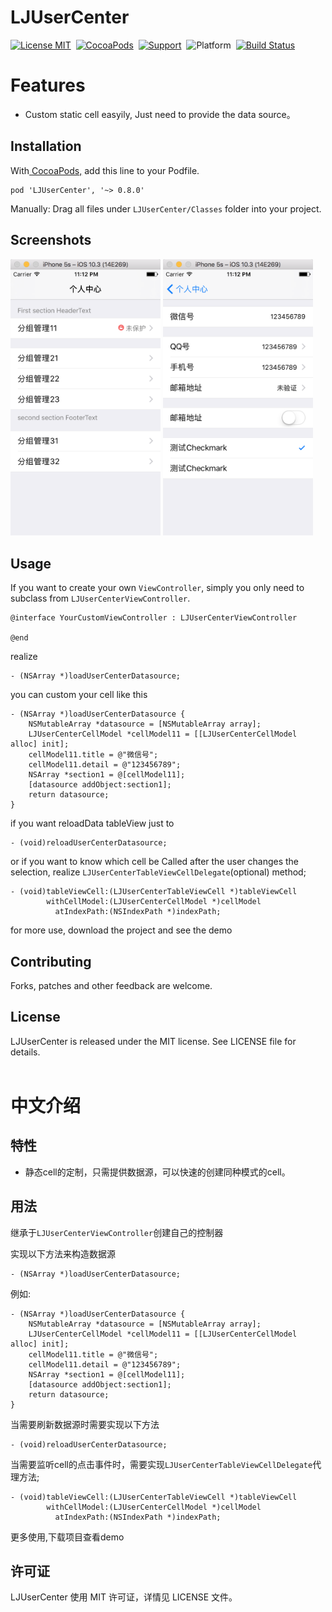 # LJUserCenter
[![License MIT](https://img.shields.io/badge/license-MIT-green.svg?style=flat)](https://github.com/liuliangju/LJUserCenter/raw/master/LICENSE)&nbsp;
[![CocoaPods](http://img.shields.io/cocoapods/v/LJUserCenter.svg?style=flat)](http://cocoapods.org/?q=LJUserCenter)&nbsp;
[![Support](https://img.shields.io/badge/support-iOS%207%2B%20-blue.svg?style=flat)](https://www.apple.com/nl/ios/)&nbsp;
![Platform](http://cocoapod-badges.herokuapp.com/p/LJUserCenter/badge.png)&nbsp;
[![Build Status](https://travis-ci.org/liuliangju/LJUserCenter.svg?branch=master)](https://travis-ci.org/liuliangju/LJUserCenter)


Features
==============
- Custom static cell easyily, Just need to provide the data source。

## Installation
With[ CocoaPods,](https://cocoapods.org/) add this line to your Podfile.

```
pod 'LJUserCenter', '~> 0.8.0' 
```
Manually:
Drag all files under `LJUserCenter/Classes` folder into your project.

## Screenshots
<img src="https://github.com/liuliangju/LJUserCenter/raw/master/Screenshots/image1.png" width="240"/> <img src="https://github.com/liuliangju/LJUserCenter/raw/master/Screenshots/image2.png" width="240"/>

## Usage

If you want to create your own `ViewController`, simply you only need to subclass from `LJUserCenterViewController`.
```objc
@interface YourCustomViewController : LJUserCenterViewController

@end
```
realize 
```objc
- (NSArray *)loadUserCenterDatasource;
```
you can custom your cell like this
```objc
- (NSArray *)loadUserCenterDatasource {
    NSMutableArray *datasource = [NSMutableArray array];
    LJUserCenterCellModel *cellModel11 = [[LJUserCenterCellModel alloc] init];
    cellModel11.title = @"微信号";
    cellModel11.detail = @"123456789";
    NSArray *section1 = @[cellModel11];
    [datasource addObject:section1];
    return datasource;
}
```
if you want reloadData tableView just to  
``` objc
- (void)reloadUserCenterDatasource;
```
or if you want to know which cell be Called after the user changes the selection, realize `LJUserCenterTableViewCellDelegate`(optional) method;
```objc
- (void)tableViewCell:(LJUserCenterTableViewCell *)tableViewCell 
        withCellModel:(LJUserCenterCellModel *)cellModel 
          atIndexPath:(NSIndexPath *)indexPath;
```
for more use, download the project and see the demo

## Contributing

Forks, patches and other feedback are welcome.

## License

LJUserCenter is released under the MIT license. See LICENSE file for details.<br/><br/>

# 中文介绍

## 特性
- 静态cell的定制，只需提供数据源，可以快速的创建同种模式的cell。

## 用法
继承于`LJUserCenterViewController`创建自己的控制器

实现以下方法来构造数据源

```objc
- (NSArray *)loadUserCenterDatasource;
```
例如:
```objc
- (NSArray *)loadUserCenterDatasource {
    NSMutableArray *datasource = [NSMutableArray array];
    LJUserCenterCellModel *cellModel11 = [[LJUserCenterCellModel alloc] init];
    cellModel11.title = @"微信号";
    cellModel11.detail = @"123456789";
    NSArray *section1 = @[cellModel11];
    [datasource addObject:section1];
    return datasource;
}
```
当需要刷新数据源时需要实现以下方法
``` objc
- (void)reloadUserCenterDatasource;
```

当需要监听cell的点击事件时，需要实现`LJUserCenterTableViewCellDelegate`代理方法;
```objc
- (void)tableViewCell:(LJUserCenterTableViewCell *)tableViewCell 
        withCellModel:(LJUserCenterCellModel *)cellModel 
          atIndexPath:(NSIndexPath *)indexPath;
```
更多使用,下载项目查看demo

## 许可证
LJUserCenter 使用 MIT 许可证，详情见 LICENSE 文件。






